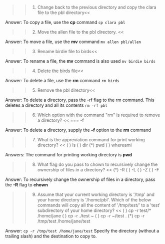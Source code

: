 >>1. Change back to the previous directory and copy the clara file to the pbl directory<<
   
Answer: To copy a file, use the **cp** command `cp clara pbl`  
  
>>2. Move the allen file to the pbl directory. <<
  
Answer: To move a file, use the **mv** command `mv allen pbl/allen`  

>>3. Rename birdie file to birds<<
  
Answer: To rename a file, the **mv** command is also used `mv birdie birds`  
  
>>4. Delete the birds file<<
  
Answer: To delete a file, use the **rm** command `rm birds`  
  
>>5. Remove the pbl directory<<
  
Answer: To delete a directory, pass the -rf flag to the rm command. This deletes a directory and all its contents `rm -rf pbl`  
  
>> 6. Which option with the command "rm" is required to remove a directory? <<
=== -f
  
Answer: To delete a directory, supply the **-f** option to the **rm** command  
  
>>7. What is the appreviation command for print working directory? <<
( ) ls
( ) dir
(*) pwd
( ) whereami

Answers: The command for printing working directory is **pwd**
  
>>8. What flag do you pass to chown to recursively change the ownership of files in a directory? <<
(*) -R
( ) -L
( ) -Z
( ) -F
  
Answer: To recursively change the ownership of files in a directory, pass the **-R** flag to **chown**  
  
>>9. Assume that your current working directory is '/tmp' and your home directory is '/home/pbl'. Which of the below commands will copy all the content of '/tmp/test/' to a 'test' subdirectory of your home directory? <<
( ) cp -r test/* /home/jane
( ) cp -r ./test ~
( ) cp -r ~/test .
(*) cp -r /tmp/test /home/jane/test
  
Answer: `cp -r /tmp/test /home/jane/test` Specify the directory (without a trailing slash) and the destination to copy to.
